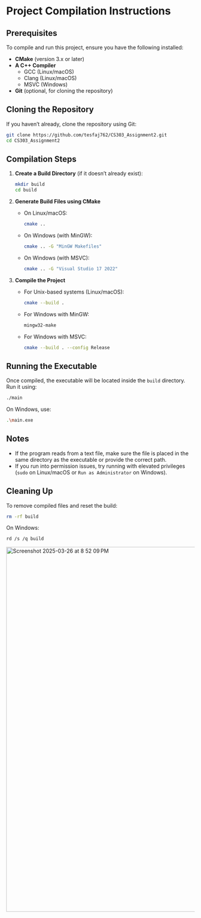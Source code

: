 # Project Compilation Instructions

## Prerequisites
To compile and run this project, ensure you have the following installed:

- **CMake** (version 3.x or later)
- **A C++ Compiler**
    - GCC (Linux/macOS)
    - Clang (Linux/macOS)
    - MSVC (Windows)
- **Git** (optional, for cloning the repository)

## Cloning the Repository
If you haven’t already, clone the repository using Git:
```sh
git clone https://github.com/tesfaj762/CS303_Assignment2.git
cd CS303_Assignment2
```

## Compilation Steps
1. **Create a Build Directory** (if it doesn’t already exist):
   ```sh
   mkdir build
   cd build
   ```

2. **Generate Build Files using CMake**
    - On Linux/macOS:
      ```sh
      cmake ..
      ```
    - On Windows (with MinGW):
      ```sh
      cmake .. -G "MinGW Makefiles"
      ```
    - On Windows (with MSVC):
      ```sh
      cmake .. -G "Visual Studio 17 2022"
      ```

3. **Compile the Project**
    - For Unix-based systems (Linux/macOS):
      ```sh
      cmake --build .
      ```
    - For Windows with MinGW:
      ```sh
      mingw32-make
      ```
    - For Windows with MSVC:
      ```sh
      cmake --build . --config Release
      ```

## Running the Executable
Once compiled, the executable will be located inside the `build` directory. Run it using:
```sh
./main
```

On Windows, use:
```sh
.\main.exe
```

## Notes
- If the program reads from a text file, make sure the file is placed in the same directory as the executable or provide the correct path.
- If you run into permission issues, try running with elevated privileges (`sudo` on Linux/macOS or `Run as Administrator` on Windows).

## Cleaning Up
To remove compiled files and reset the build:
```sh
rm -rf build
```
On Windows:
```sh
rd /s /q build
```
<img width="976" alt="Screenshot 2025-03-26 at 8 52 09 PM" src="https://github.com/user-attachments/assets/ac4e99c6-0870-4d45-8410-e162cc837357" />
